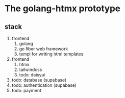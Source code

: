 # The golang-htmx prototype

## stack

1. frontend
    1. golang
    1. go fiber web framework
    1. templ for writing html templates
1. frontend
    1. htmx
    1. tailwindcss
    1. todo: daisyui
1. todo: database (supabase)
1. todo: authentication (supabase)
1. todo: payment
